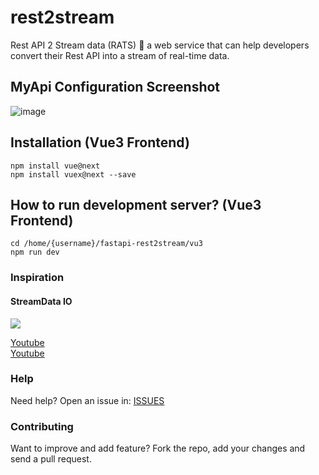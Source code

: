 # rest2stream
Rest API 2 Stream data (RATS) 🐀  a web service that can help developers convert their Rest API into a stream of real-time data. 

## MyApi Configuration Screenshot
![image](https://user-images.githubusercontent.com/3206118/115252611-326e0180-a15e-11eb-9df8-dd78fdb435a5.png)


## Installation (Vue3 Frontend)
```
npm install vue@next
npm install vuex@next --save
```

## How to run development server? (Vue3 Frontend)
```
cd /home/{username}/fastapi-rest2stream/vu3
npm run dev
```

### Inspiration
#### StreamData IO

<a href="https://github.com/streamdataio" target="_blank"><img src="https://avatars.githubusercontent.com/u/5525960?s=200&v=4"></a>

[Youtube](https://www.youtube.com/watch?v=oEyZktQUvFw)<br/>
[Youtube](https://www.youtube.com/watch?v=gYJPO3vd-hs&t=12s)


### Help

Need help? Open an issue in: [ISSUES](https://github.com/josnin/fastapi-rest2stream/issues)


### Contributing
Want to improve and add feature? Fork the repo, add your changes and send a pull request.


